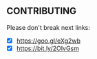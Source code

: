 CONTRIBUTING
-

Please don't break next links:

- [x] https://goo.gl/eXg2wb
- [x] https://bit.ly/2OIvGsm
